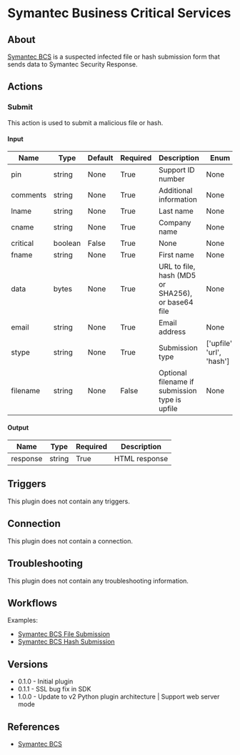 
# Symantec Business Critical Services

## About

[Symantec BCS](https://submit.symantec.com/websubmit/bcs.cgi) is a suspected infected file or hash submission form that sends data to Symantec Security Response.

## Actions

### Submit

This action is used to submit a malicious file or hash.

#### Input

|Name|Type|Default|Required|Description|Enum|
|----|----|-------|--------|-----------|----|
|pin|string|None|True|Support ID number|None|
|comments|string|None|True|Additional information|None|
|lname|string|None|True|Last name|None|
|cname|string|None|True|Company name|None|
|critical|boolean|False|True|None|None|
|fname|string|None|True|First name|None|
|data|bytes|None|True|URL to file, hash (MD5 or SHA256), or base64 file|None|
|email|string|None|True|Email address|None|
|stype|string|None|True|Submission type|['upfile', 'url', 'hash']|
|filename|string|None|False|Optional filename if submission type is upfile|None|

#### Output

|Name|Type|Required|Description|
|----|----|--------|-----------|
|response|string|True|HTML response|

## Triggers

This plugin does not contain any triggers.

## Connection

This plugin does not contain a connection.

## Troubleshooting

This plugin does not contain any troubleshooting information.

## Workflows

Examples:

* [Symantec BCS File Submission](https://market.komand.com/workflows/jschipp/symantec-bcs-file-submission/0.1.0)
* [Symantec BCS Hash Submission](https://market.komand.com/workflows/jschipp/symantec-bcs-hash-submission/0.1.0)

## Versions

* 0.1.0 - Initial plugin
* 0.1.1 - SSL bug fix in SDK
* 1.0.0 - Update to v2 Python plugin architecture | Support web server mode

## References

* [Symantec BCS](https://submit.symantec.com/websubmit/bcs.cgi)
